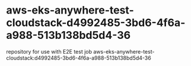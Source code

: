 # aws-eks-anywhere-test-cloudstack-d4992485-3bd6-4f6a-a988-513b138bd5d4-36
repository for use with E2E test job aws-eks-anywhere-test-cloudstack:d4992485-3bd6-4f6a-a988-513b138bd5d4-36
